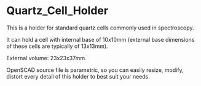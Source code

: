 # Quartz_Cell_Holder
This is a holder for standard quartz cells commonly used in spectroscopy. 

It can hold a cell with internal base of 10x10mm (external base dimensions of these cells are typically of 13x13mm). 

External volume: 23x23x37mm. 

OpenSCAD source file is parametric, so you can easily resize, modify, distort every detail of this holder to best suit your needs.
